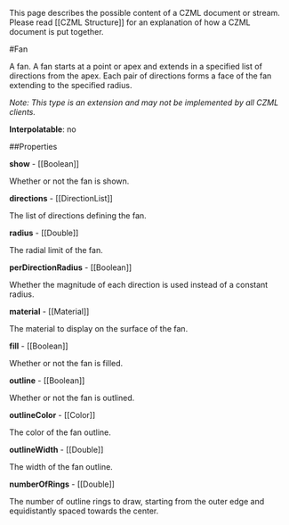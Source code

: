 This page describes the possible content of a CZML document or stream.  Please read [[CZML Structure]] for an explanation of how a CZML document is put together.

#Fan

A fan.  A fan starts at a point or apex and extends in a specified list of directions from the apex.  Each pair of directions forms a face of the fan extending to the specified radius.

_Note: This type is an extension and may not be implemented by all CZML clients._

**Interpolatable**: no

##Properties

**show** - [[Boolean]]

Whether or not the fan is shown.


**directions** - [[DirectionList]]

The list of directions defining the fan.


**radius** - [[Double]]

The radial limit of the fan.


**perDirectionRadius** - [[Boolean]]

Whether the magnitude of each direction is used instead of a constant radius.


**material** - [[Material]]

The material to display on the surface of the fan.


**fill** - [[Boolean]]

Whether or not the fan is filled.


**outline** - [[Boolean]]

Whether or not the fan is outlined.


**outlineColor** - [[Color]]

The color of the fan outline.


**outlineWidth** - [[Double]]

The width of the fan outline.


**numberOfRings** - [[Double]]

The number of outline rings to draw, starting from the outer edge and equidistantly spaced towards the center.


